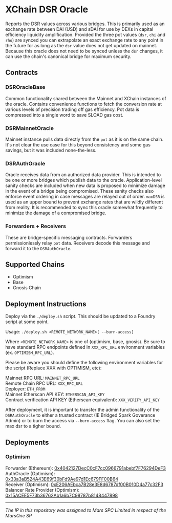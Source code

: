 # XChain DSR Oracle

Reports the DSR values across various bridges. This is primarily used as an exchange rate between DAI (USD) and sDAI for use by DEXs in capital efficiency liquidity amplification. Provided the three pot values (`dsr`, `chi` and `rho`) are synced you can extrapolate an exact exchange rate to any point in the future for as long as the `dsr` value does not get updated on mainnet. Because this oracle does not need to be synced unless the `dsr` changes, it can use the chain's canonical bridge for maximum security.

## Contracts

### DSROracleBase

Common functionality shared between the Mainnet and XChain instances of the oracle. Contains convenience functions to fetch the conversion rate at various levels of precision trading off gas efficiency. Pot data is compressed into a single word to save SLOAD gas cost.

### DSRMainnetOracle

Mainnet instance pulls data directly from the `pot` as it is on the same chain. It's not clear the use case for this beyond consistency and some gas savings, but it was included none-the-less.

### DSRAuthOracle

Oracle receives data from an authorized data provider. This is intended to be one or more bridges which publish data to the oracle. Application-level sanity checks are included when new data is proposed to minimize damage in the event of a bridge being compromised. These sanity checks also enforce event ordering in case messages are relayed out of order. `maxDSR` is used as an upper bound to prevent exchange rates that are wildly different from reality. It is recommended to sync this oracle somewhat frequently to minimize the damage of a compromised bridge.

### Forwarders + Receivers

These are bridge-specific messaging contracts. Forwarders permissionlessly relay `pot` data. Receivers decode this message and forward it to the `DSRAuthOracle`.

## Supported Chains

 * Optimism
 * Base
 * Gnosis Chain

## Deployment Instructions

Deploy via the `./deploy.sh` script. This should be updated to a Foundry script at some point.

Usage: `./deploy.sh <REMOTE_NETWORK_NAME>[ --burn-access]`

Where `<REMOTE_NETWORK_NAME>` is one of (optimism, base, gnosis). Be sure to have standard RPC endpoints defined in `XXX_RPC_URL` environment variables (ex. `OPTIMISM_RPC_URL`).

Please be aware you should define the following environment variables for the script (Replace XXX with OPTIMISM, etc):

Mainnet RPC URL: `MAINNET_RPC_URL`  
Remote Chain RPC URL: `XXX_RPC_URL`  
Deployer: `ETH_FROM`  
Mainnet Etherscan API KEY: `ETHERSCAN_API_KEY`  
Contract verification API KEY (Etherscan equivalent): `XXX_VERIFY_API_KEY`  

After deployment, it is important to transfer the admin functionality of the `DSRAuthOracle` to either a trusted contract (IE Bridged Spark Goverance Admin) or to burn the access via `--burn-access` flag. You can also set the max dsr to a tigher bound.

## Deployments

### Optimism

Forwarder (Ethereum): [0x4042127DecC0cF7cc0966791abebf7F76294DeF3](https://etherscan.io/address/0x4042127DecC0cF7cc0966791abebf7F76294DeF3#code)  
AuthOracle (Optimism): [0x33a3aB524A43E69f30bFd9Ae97d1Ec679FF00B64](https://optimistic.etherscan.io/address/0x33a3ab524a43e69f30bfd9ae97d1ec679ff00b64#code)  
Receiver (Optimism): [0xE206AEbca7B28e3E8d6787df00B010D4a77c32F3](https://optimistic.etherscan.io/address/0xE206AEbca7B28e3E8d6787df00B010D4a77c32F3#code)  
Balancer Rate Provider (Optimism): [0x15ACEE5F73b36762Ab1a6b7C98787b8148447898](https://optimistic.etherscan.io/address/0x15ACEE5F73b36762Ab1a6b7C98787b8148447898#code)  

***
*The IP in this repository was assigned to Mars SPC Limited in respect of the MarsOne SP*
